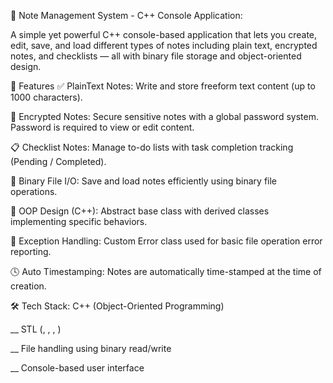 📝 Note Management System - C++ Console Application:

A simple yet powerful C++ console-based application that lets you create, edit, save, and load different types of notes including plain text, encrypted notes, and checklists — all with binary file storage and object-oriented design.

🚀 Features
✅ PlainText Notes:
Write and store freeform text content (up to 1000 characters).

🔐 Encrypted Notes:
Secure sensitive notes with a global password system. Password is required to view or edit content.

📋 Checklist Notes:
Manage to-do lists with task completion tracking (Pending / Completed).

📂 Binary File I/O:
Save and load notes efficiently using binary file operations.

🧠 OOP Design (C++):
Abstract base class with derived classes implementing specific behaviors.

🧪 Exception Handling:
Custom Error class used for basic file operation error reporting.

🕓 Auto Timestamping:
Notes are automatically time-stamped at the time of creation.

🛠 Tech Stack:
C++ (Object-Oriented Programming)

__ STL (<string>, <vector>, <fstream>, <ctime>)

__ File handling using binary read/write

__ Console-based user interface

